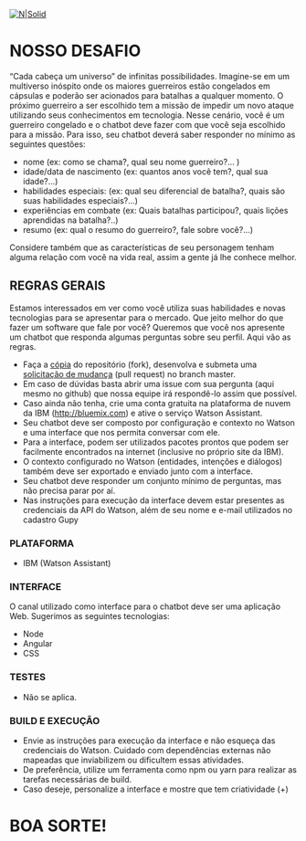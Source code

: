 [![N|Solid](http://solutis.com.br/images/logo.png)](http://solutis.com.br)

# NOSSO DESAFIO
“Cada cabeça um universo” de infinitas possibilidades. Imagine-se em um multiverso inóspito onde os maiores guerreiros estão congelados em cápsulas e poderão ser acionados para batalhas a qualquer momento. O próximo guerreiro a ser escolhido tem a missão de impedir um novo ataque utilizando seus conhecimentos em tecnologia. Nesse cenário, você é um guerreiro congelado e o chatbot deve fazer com que você seja escolhido para a missão. Para isso, seu chatbot deverá saber responder no mínimo as seguintes questões:
- nome (ex: como se chama?, qual seu nome guerreiro?... )
- idade/data de nascimento (ex: quantos anos você tem?, qual sua idade?...)
- habilidades especiais: (ex: qual seu diferencial de batalha?, quais são suas habilidades especiais?...)
- experiências em combate (ex: Quais batalhas participou?, quais lições aprendidas na batalha?..)
- resumo (ex: qual o resumo do guerreiro?, fale sobre você?...)

Considere também que as características de seu personagem tenham alguma relação com você na vida real, assim a gente já lhe conhece melhor.

## REGRAS GERAIS
Estamos interessados em ver como você utiliza suas habilidades e novas tecnologias para se apresentar para o mercado. Que jeito melhor do que fazer um software que fale por você? Queremos que você nos apresente um chatbot que responda algumas perguntas sobre seu perfil. Aqui vão as regras.
- Faça a [cópia](https://help.github.com/articles/fork-a-repo/) do repositório (fork), desenvolva e submeta uma [solicitação de mudança](https://help.github.com/articles/creating-a-pull-request/) (pull request) no branch master.
- Em caso de dúvidas basta abrir uma issue com sua pergunta (aqui mesmo no github) que nossa equipe irá respondê-lo assim que possível.
- Caso ainda não tenha, crie uma conta gratuita na plataforma de nuvem da IBM (http://bluemix.com) e ative o serviço Watson Assistant.
- Seu chatbot deve ser composto por configuração e contexto no Watson e uma interface que nos permita conversar com ele. 
- Para a interface, podem ser utilizados pacotes prontos que podem ser facilmente encontrados na internet (inclusive no próprio site da IBM).
- O contexto configurado no Watson (entidades, intenções e diálogos) também deve ser exportado e enviado junto com a interface.
- Seu chatbot deve responder um conjunto mínimo de perguntas, mas não precisa parar por aí.
- Nas instruções para execução da interface devem estar presentes as credenciais da API do Watson, além de seu nome e e-mail utilizados no cadastro Gupy


### PLATAFORMA
- IBM (Watson Assistant)


### INTERFACE
O canal utilizado como interface para o chatbot deve ser uma aplicação Web. Sugerimos as seguintes tecnologias:
- Node
- Angular
- CSS


### TESTES
- Não se aplica.

### BUILD E EXECUÇÃO
- Envie as instruções para execução da interface e não esqueça das credenciais do Watson. Cuidado com dependências externas não mapeadas que inviabilizem ou dificultem essas atividades.
- De preferência, utilize um ferramenta como npm ou yarn para realizar as tarefas necessárias de build.
- Caso deseje, personalize a interface e mostre que tem criatividade (+)


# BOA SORTE!
